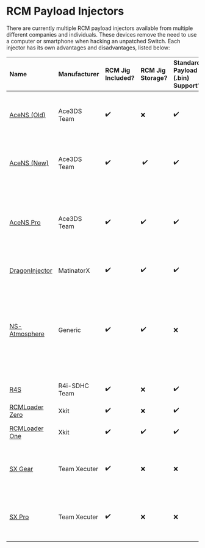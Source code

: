 # RCM Payload Injectors

There are currently multiple RCM payload injectors available from multiple different companies and individuals. These devices remove the need to use a computer or smartphone when hacking an unpatched Switch. Each injector has its own advantages and disadvantages, listed below:

| Name | Manufacturer | RCM Jig Included? | RCM Jig Storage? | Standard Payload (.bin) Support? | Payload on SD Support? | Multi-Payload Support? | Battery Life | Recharge Time | Price (USD) | Misc Info 
|:-|:-|:-|:-|:-|:-|:-|:-|:-|:-|:-|
| [AceNS (Old)](img/rcm_injectors/AceNS(Old).jpg)        | Ace3DS Team   | ✔️ | ❌ | ✔️ | ❌                | ✔️ | N/A (Capacitors)                | 10 seconds                    | <s>$18.00</s>​ (**Discontinued**) | **Not Recommended:** Overpriced clone of the RCMLoader Zero |
| [AceNS (New)](img/rcm_injectors/AceNS(New).jpg)        | Ace3DS Team   | ✔️ |️ ✔️ | ✔️ | ❌                | ✔️ | 45mAh LiPo (~1000 injections)   | 1 hour                        | $17.50 | **Not Recommended:** Overpriced clone of the RCMLoader One |
| [AceNS Pro](img/rcm_injectors/AceNSPro.jpg)            | Ace3DS Team   | ✔️ | ✔️ | ✔️ | ✔️ (**Required**) | ❌ | 45mAh LiPo (~1000 injections)   | 1 hour                        | $42.90 | **Not Recommended:** Overpriced clone of the RCMLoader One with multiple features missing |
| [DragonInjector](img/rcm_injectors/DragonInjector.jpg) | MatinatorX    | ✔️ | ✔️ | ✔️ | ✔️ (**Required**) | ✔️ | 40mAh CR1612 (~4000 injections) | Non-Rechargeable (Replacable) | <s>$30.00</s>​ (**Discontinued**)  | Fits in the Switch's gamecard slot
| [NS-Atmosphere](img/rcm_injectors/NS-Atmosphere.jpg)   | Generic       | ✔️ | ✔️ | ❌ | ❌                | ❌ | 150mAh LiPo (>1000 injections)  | >1 hour                       | $13.15 | **Not Recommended:** Unsafe jig, overly bulky, changing payload requires installing a program, lack of .bin support complicates usage |
| [R4S](img/rcm_injectors/R4S.jpg)                       | R4i-SDHC Team | ✔️ | ❌ | ✔️ | ✔️                | ❌ | 120mAh LiPo (~1000 injections)  | 1 hour                        | $19.99 |
| [RCMLoader Zero](img/rcm_injectors/RCMLoaderZero.jpg)  | Xkit          | ✔️ | ❌ | ✔️ | ❌                |️ ✔️ | N/A (Capacitors)                | 10 seconds                    | <s>$5.99</s>​ (**Discontinued**)  |  
| [RCMLoader One](img/rcm_injectors/RCMLoaderOne.jpg)    | Xkit          | ✔️ | ✔️ | ✔️ | ❌                | ✔️ | 45mAh LiPo (~1000 injections)   | 1 hour                        | $9.99  |
| [SX Gear](img/rcm_injectors/SXGear.jpg)                | Team Xecuter  | ✔️ | ❌ | ❌ | ✔️ (**Required**) | ❌ | N/A (Supercapacitors)           | 5-10 seconds                  | $24.95 | **Not Recommended:** Lack of .bin support complicates usage
| [SX Pro](img/rcm_injectors/SXPro.jpg)                  | Team Xecuter  | ✔️ | ❌ | ❌ | ✔️ (**Required**) | ❌ | N/A (Supercapacitors)           | 5-10 seconds                  | $49.99 | **Not Recommended:** Lack of .bin support complicates usage
